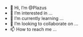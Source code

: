 - 👋 Hi, I’m @Plazus
- 👀 I’m interested in ...
- 🌱 I’m currently learning ...
- 💞️ I’m looking to collaborate on ...
- 📫 How to reach me ...

<!---
Plazus/Plazus is a ✨ special ✨ repository because its `README.md` (this file) appears on your GitHub profile.
You can click the Preview link to take a look at your changes.
--->
